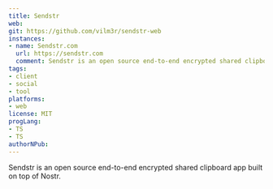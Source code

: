 ```yaml
---
title: Sendstr
web:
git: https://github.com/vilm3r/sendstr-web
instances:
- name: Sendstr.com
  url: https://sendstr.com
  comment: Sendstr is an open source end-to-end encrypted shared clipboard app built on top of Nostr
tags:
- client
- social
- tool
platforms:
- web
license: MIT
progLang:
- TS
- TS
authorNPub:
---
```


Sendstr is an open source end-to-end encrypted shared clipboard app built on top of Nostr.